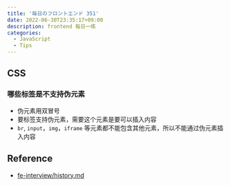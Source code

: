 ```yaml
---
title: '毎日のフロントエンド 351'
date: 2022-06-30T23:35:17+09:00
description: frontend 每日一练
categories:
  - JavaScript
  - Tips
---
```


## CSS

### 哪些标签是不支持伪元素

- 伪元素用双冒号
- 要标签支持伪元素，需要这个元素是要可以插入内容
- `br`, `input`，`img`，`iframe` 等元素都不能包含其他元素，所以不能通过伪元素插入内容

## Reference

- [fe-interview/history.md](https://github.com/haizlin/fe-interview/blob/master/category/history.md)
